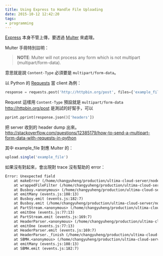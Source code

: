 ```yaml
---
title: Using Express to Handle File Uploading
date: 2015-10-12 12:42:20
tags:
- programming
---
```


[Express](https://github.com/strongloop/express) 本身不管上傳，要透過 [Multer](https://github.com/expressjs/multer) 來處理。

Multer 手冊特別註明：
<!-- more -->
> **NOTE**: Multer will not process any form which is not multipart (multipart/form-data).

意思就是說 `Content-Type` 必須要是 `multipart/form-data`。

以 Python 的 [Requests](http://docs.python-requests.org/) 當 client 為例：

```py
response = requests.post('http://httpbin.org/post', files={'example_file': ('example.zip', open('a_example.zip', 'rb'))})
```

Request 這樣用 `Content-Type` 預設就是 `multipart/form-data`
http://httpbin.org/post 是測試的好幫手，可以

```py
pprint.pprint(response.json()['headers'])
```

把 server 收到的 header dump 出來。
http://stackoverflow.com/questions/12385179/how-to-send-a-multipart-form-data-with-requests-in-python

其中 example_file 對應 Multer 的：

```js
upload.single('example_file')
```

如果沒有對起來，會出現對 trace 沒有幫助的 error：

```txt
Error: Unexpected field
    at makeError (/home/changyuheng/production/ultima-cloud-server/node_modules/multer/lib/make-error.js:12:13)
    at wrappedFileFilter (/home/changyuheng/production/ultima-cloud-server/node_modules/multer/index.js:39:19)
    at Busboy.<anonymous> (/home/changyuheng/production/ultima-cloud-server/node_modules/multer/lib/make-middleware.js:112:7)
    at emitMany (events.js:108:13)
    at Busboy.emit (events.js:182:7)
    at Busboy.emit (/home/changyuheng/production/ultima-cloud-server/node_modules/multer/node_modules/busboy/lib/main.js:31:35)
    at PartStream.<anonymous> (/home/changyuheng/production/ultima-cloud-server/node_modules/multer/node_modules/busboy/lib/types/multipart.js:209:13)
    at emitOne (events.js:77:13)
    at PartStream.emit (events.js:169:7)
    at HeaderParser.<anonymous> (/home/changyuheng/production/ultima-cloud-server/node_modules/multer/node_modules/busboy/node_modules/dicer/lib/Dicer.js:51:16)
    at emitOne (events.js:77:13)
    at HeaderParser.emit (events.js:169:7)
    at HeaderParser._finish (/home/changyuheng/production/ultima-cloud-server/node_modules/multer/node_modules/busboy/node_modules/dicer/lib/HeaderParser.js:70:8)
    at SBMH.<anonymous> (/home/changyuheng/production/ultima-cloud-server/node_modules/multer/node_modules/busboy/node_modules/dicer/lib/HeaderParser.js:42:12)
    at emitMany (events.js:108:13)
    at SBMH.emit (events.js:182:7)
```
